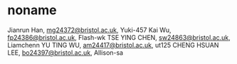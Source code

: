 # noname
Jianrun Han, mg24372@bristol.ac.uk, Yuki-457
Kai Wu, fp24386@bristol.ac.uk, Flash-wk
TSE YING CHEN, sw24863@bristol.ac.uk, Liamchenn
YU TING WU, am24417@bristol.ac.uk, ut125
CHENG HSUAN LEE, bo24397@bristol.ac.uk, Allison-sa